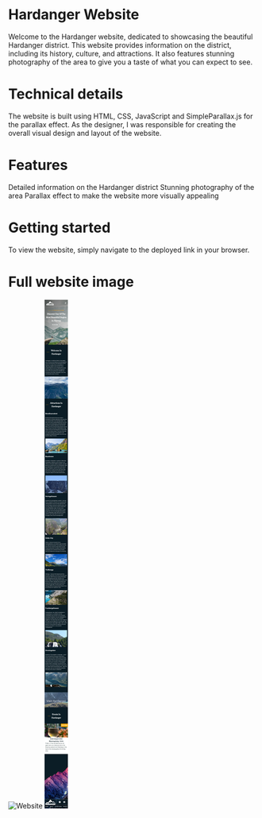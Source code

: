 # Hardanger Website
Welcome to the Hardanger website, dedicated to showcasing the beautiful Hardanger district. This website provides information on the district, including its history, culture, and attractions. It also features stunning photography of the area to give you a taste of what you can expect to see.

# Technical details
The website is built using HTML, CSS, JavaScript and SimpleParallax.js for the parallax effect. As the designer, I was responsible for creating the overall visual design and layout of the website.

# Features
Detailed information on the Hardanger district
Stunning photography of the area
Parallax effect to make the website more visually appealing
# Getting started
To view the website, simply navigate to the deployed link in your browser.
# Full website image 
![Website](https://github.com/pachocki/Hardanger/blob/main/images/hardanger-pc.png) 
![Website](https://github.com/pachocki/Hardanger/blob/main/images/hardanger-mobile.png)
